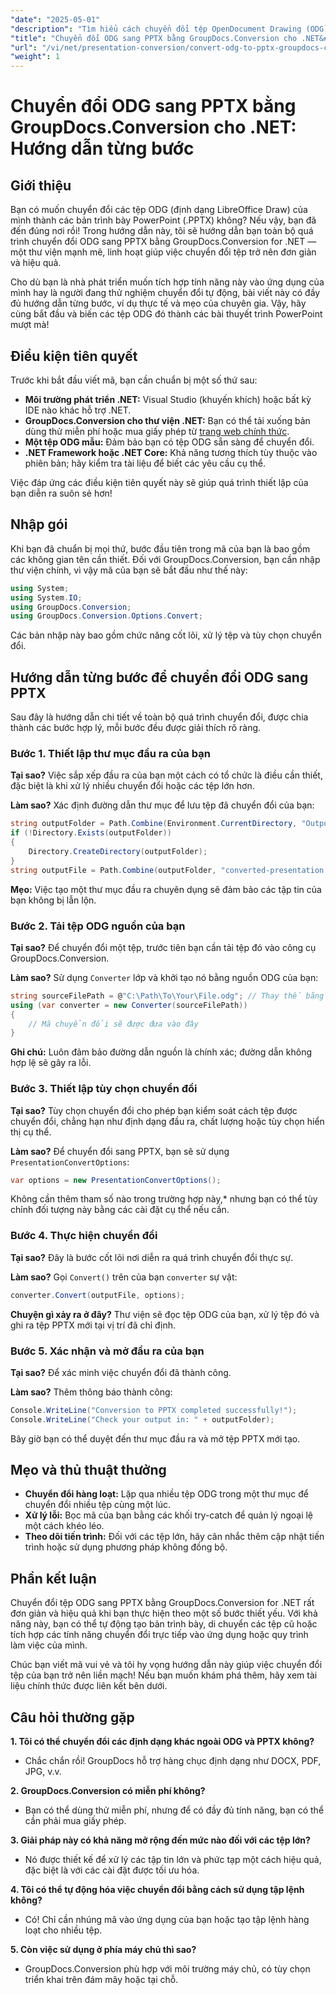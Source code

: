 ```yaml
---
"date": "2025-05-01"
"description": "Tìm hiểu cách chuyển đổi tệp OpenDocument Drawing (ODG) thành bản trình bày PowerPoint (PPTX) bằng GroupDocs.Conversion for .NET. Thực hiện theo hướng dẫn từng bước này để tự động hóa quy trình làm việc của tài liệu một cách hiệu quả."
"title": "Chuyển đổi ODG sang PPTX bằng GroupDocs.Conversion cho .NET&#58; Hướng dẫn từng bước"
"url": "/vi/net/presentation-conversion/convert-odg-to-pptx-groupdocs-conversion-net/"
"weight": 1
---
```


# Chuyển đổi ODG sang PPTX bằng GroupDocs.Conversion cho .NET: Hướng dẫn từng bước

## Giới thiệu

Bạn có muốn chuyển đổi các tệp ODG (định dạng LibreOffice Draw) của mình thành các bản trình bày PowerPoint (.PPTX) không? Nếu vậy, bạn đã đến đúng nơi rồi! Trong hướng dẫn này, tôi sẽ hướng dẫn bạn toàn bộ quá trình chuyển đổi ODG sang PPTX bằng GroupDocs.Conversion for .NET — một thư viện mạnh mẽ, linh hoạt giúp việc chuyển đổi tệp trở nên đơn giản và hiệu quả.

Cho dù bạn là nhà phát triển muốn tích hợp tính năng này vào ứng dụng của mình hay là người đang thử nghiệm chuyển đổi tự động, bài viết này có đầy đủ hướng dẫn từng bước, ví dụ thực tế và mẹo của chuyên gia. Vậy, hãy cùng bắt đầu và biến các tệp ODG đó thành các bài thuyết trình PowerPoint mượt mà!


## Điều kiện tiên quyết

Trước khi bắt đầu viết mã, bạn cần chuẩn bị một số thứ sau:

- **Môi trường phát triển .NET:** Visual Studio (khuyến khích) hoặc bất kỳ IDE nào khác hỗ trợ .NET.
- **GroupDocs.Conversion cho thư viện .NET:** Bạn có thể tải xuống bản dùng thử miễn phí hoặc mua giấy phép từ [trang web chính thức](https://releases.groupdocs.com/conversion/net/).
- **Một tệp ODG mẫu:** Đảm bảo bạn có tệp ODG sẵn sàng để chuyển đổi.
- **.NET Framework hoặc .NET Core:** Khả năng tương thích tùy thuộc vào phiên bản; hãy kiểm tra tài liệu để biết các yêu cầu cụ thể.

Việc đáp ứng các điều kiện tiên quyết này sẽ giúp quá trình thiết lập của bạn diễn ra suôn sẻ hơn!


## Nhập gói

Khi bạn đã chuẩn bị mọi thứ, bước đầu tiên trong mã của bạn là bao gồm các không gian tên cần thiết. Đối với GroupDocs.Conversion, bạn cần nhập thư viện chính, vì vậy mã của bạn sẽ bắt đầu như thế này:

```csharp
using System;
using System.IO;
using GroupDocs.Conversion;
using GroupDocs.Conversion.Options.Convert;
```
Các bản nhập này bao gồm chức năng cốt lõi, xử lý tệp và tùy chọn chuyển đổi.


## Hướng dẫn từng bước để chuyển đổi ODG sang PPTX

Sau đây là hướng dẫn chi tiết về toàn bộ quá trình chuyển đổi, được chia thành các bước hợp lý, mỗi bước đều được giải thích rõ ràng.


### Bước 1. Thiết lập thư mục đầu ra của bạn

**Tại sao?** Việc sắp xếp đầu ra của bạn một cách có tổ chức là điều cần thiết, đặc biệt là khi xử lý nhiều chuyển đổi hoặc các tệp lớn hơn.

**Làm sao?** Xác định đường dẫn thư mục để lưu tệp đã chuyển đổi của bạn:

```csharp
string outputFolder = Path.Combine(Environment.CurrentDirectory, "Output");
if (!Directory.Exists(outputFolder))
{
    Directory.CreateDirectory(outputFolder);
}
string outputFile = Path.Combine(outputFolder, "converted-presentation.pptx");
```
**Mẹo:** Việc tạo một thư mục đầu ra chuyên dụng sẽ đảm bảo các tập tin của bạn không bị lẫn lộn.


### Bước 2. Tải tệp ODG nguồn của bạn

**Tại sao?** Để chuyển đổi một tệp, trước tiên bạn cần tải tệp đó vào công cụ GroupDocs.Conversion.

**Làm sao?** Sử dụng `Converter` lớp và khởi tạo nó bằng nguồn ODG của bạn:

```csharp
string sourceFilePath = @"C:\Path\To\Your\File.odg"; // Thay thế bằng đường dẫn tệp của bạn
using (var converter = new Converter(sourceFilePath))
{
    // Mã chuyển đổi sẽ được đưa vào đây
}
```
**Ghi chú:** Luôn đảm bảo đường dẫn nguồn là chính xác; đường dẫn không hợp lệ sẽ gây ra lỗi.


### Bước 3. Thiết lập tùy chọn chuyển đổi

**Tại sao?** Tùy chọn chuyển đổi cho phép bạn kiểm soát cách tệp được chuyển đổi, chẳng hạn như định dạng đầu ra, chất lượng hoặc tùy chọn hiển thị cụ thể.

**Làm sao?** Để chuyển đổi sang PPTX, bạn sẽ sử dụng `PresentationConvertOptions`:

```csharp
var options = new PresentationConvertOptions();
```

Không cần thêm tham số nào trong trường hợp này,* nhưng bạn có thể tùy chỉnh đối tượng này bằng các cài đặt cụ thể nếu cần.


### Bước 4. Thực hiện chuyển đổi

**Tại sao?** Đây là bước cốt lõi nơi diễn ra quá trình chuyển đổi thực sự.

**Làm sao?** Gọi `Convert()` trên của bạn `converter` sự vật:

```csharp
converter.Convert(outputFile, options);
```

**Chuyện gì xảy ra ở đây?** Thư viện sẽ đọc tệp ODG của bạn, xử lý tệp đó và ghi ra tệp PPTX mới tại vị trí đã chỉ định.


### Bước 5. Xác nhận và mở đầu ra của bạn

**Tại sao?** Để xác minh việc chuyển đổi đã thành công.

**Làm sao?** Thêm thông báo thành công:

```csharp
Console.WriteLine("Conversion to PPTX completed successfully!");
Console.WriteLine("Check your output in: " + outputFolder);
```

Bây giờ bạn có thể duyệt đến thư mục đầu ra và mở tệp PPTX mới tạo.


## Mẹo và thủ thuật thưởng

- **Chuyển đổi hàng loạt:** Lặp qua nhiều tệp ODG trong một thư mục để chuyển đổi nhiều tệp cùng một lúc.
- **Xử lý lỗi:** Bọc mã của bạn bằng các khối try-catch để quản lý ngoại lệ một cách khéo léo.
- **Theo dõi tiến trình:** Đối với các tệp lớn, hãy cân nhắc thêm cập nhật tiến trình hoặc sử dụng phương pháp không đồng bộ.


## Phần kết luận

Chuyển đổi tệp ODG sang PPTX bằng GroupDocs.Conversion for .NET rất đơn giản và hiệu quả khi bạn thực hiện theo một số bước thiết yếu. Với khả năng này, bạn có thể tự động tạo bản trình bày, di chuyển các tệp cũ hoặc tích hợp các tính năng chuyển đổi trực tiếp vào ứng dụng hoặc quy trình làm việc của mình.

Chúc bạn viết mã vui vẻ và tôi hy vọng hướng dẫn này giúp việc chuyển đổi tệp của bạn trở nên liền mạch! Nếu bạn muốn khám phá thêm, hãy xem tài liệu chính thức được liên kết bên dưới.


## Câu hỏi thường gặp

**1. Tôi có thể chuyển đổi các định dạng khác ngoài ODG và PPTX không?**  
- Chắc chắn rồi! GroupDocs hỗ trợ hàng chục định dạng như DOCX, PDF, JPG, v.v.

**2. GroupDocs.Conversion có miễn phí không?**  
- Bạn có thể dùng thử miễn phí, nhưng để có đầy đủ tính năng, bạn có thể cần phải mua giấy phép.

**3. Giải pháp này có khả năng mở rộng đến mức nào đối với các tệp lớn?**  
- Nó được thiết kế để xử lý các tập tin lớn và phức tạp một cách hiệu quả, đặc biệt là với các cài đặt được tối ưu hóa.

**4. Tôi có thể tự động hóa việc chuyển đổi bằng cách sử dụng tập lệnh không?**  
- Có! Chỉ cần nhúng mã vào ứng dụng của bạn hoặc tạo tập lệnh hàng loạt cho nhiều tệp.

**5. Còn việc sử dụng ở phía máy chủ thì sao?**  
- GroupDocs.Conversion phù hợp với môi trường máy chủ, có tùy chọn triển khai trên đám mây hoặc tại chỗ.